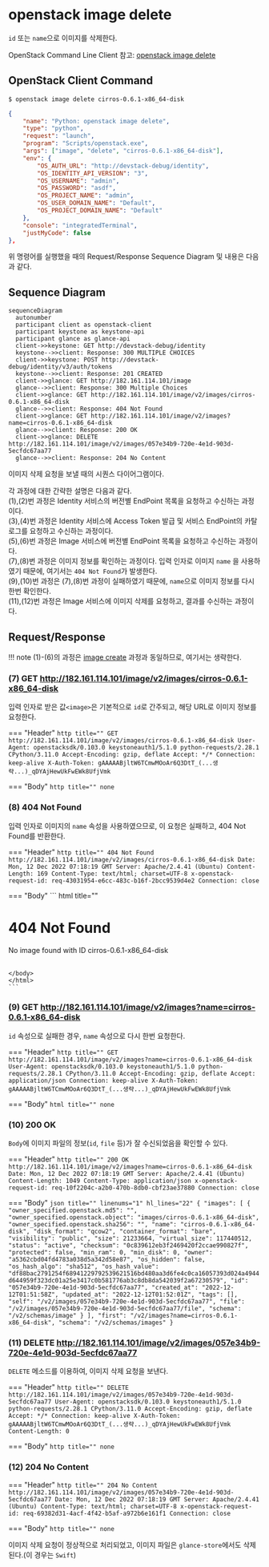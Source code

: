 # openstack image delete

`id` 또는 `name`으로 이미지를 삭제한다.  

OpenStack Command Line Client 참고: [openstack image delete](https://docs.openstack.org/python-openstackclient/zed/cli/command-objects/image-v2.html#image-delete)

## OpenStack Client Command

``` bash title="python3-openstackclient command"
$ openstack image delete cirros-0.6.1-x86_64-disk
```

``` json title="configuration .vscode/launch.json"
{
    "name": "Python: openstack image delete",
    "type": "python",
    "request": "launch",
    "program": "Scripts/openstack.exe",
    "args": ["image", "delete", "cirros-0.6.1-x86_64-disk"],
    "env": {
        "OS_AUTH_URL": "http://devstack-debug/identity",
        "OS_IDENTITY_API_VERSION": "3",
        "OS_USERNAME": "admin",
        "OS_PASSWORD": "asdf",
        "OS_PROJECT_NAME": "admin",
        "OS_USER_DOMAIN_NAME": "Default",
        "OS_PROJECT_DOMAIN_NAME": "Default"
    },
    "console": "integratedTerminal",
    "justMyCode": false
},
```

위 명령어를 실행했을 때의 Request/Response Sequence Diagram 및 내용은 다음과 같다.


## Sequence Diagram

``` mermaid
sequenceDiagram
  autonumber
  participant client as openstack-client
  participant keystone as keystone-api
  participant glance as glance-api
  client->>keystone: GET http://devstack-debug/identity
  keystone-->>client: Response: 300 MULTIPLE CHOICES
  client->>keystone: POST http://devstack-debug/identity/v3/auth/tokens
  keystone-->>client: Response: 201 CREATED
  client->>glance: GET http://182.161.114.101/image
  glance-->>client: Response: 300 Multiple Choices
  client->>glance: GET http://182.161.114.101/image/v2/images/cirros-0.6.1-x86_64-disk
  glance-->>client: Response: 404 Not Found
  client->>glance: GET http://182.161.114.101/image/v2/images?name=cirros-0.6.1-x86_64-disk
  glance-->>client: Response: 200 OK
  client->>glance: DELETE http://182.161.114.101/image/v2/images/057e34b9-720e-4e1d-903d-5ecfdc67aa77
  glance-->>client: Response: 204 No Content
```

이미지 삭제 요청을 보낼 때의 시퀀스 다이어그램이다.  


각 과정에 대한 간략한 설명은 다음과 같다.  
(1),(2)번 과정은 Identity 서비스의 버전별 EndPoint 목록을 요청하고 수신하는 과정이다.  
(3),(4)번 과정은 Identity 서비스에 Access Token 발급 및 서비스 EndPoint의 카탈로그를 요청하고 수신하는 과정이다.  
(5),(6)번 과정은 Image 서비스에 버전별 EndPoint 목록을 요청하고 수신하는 과정이다.  
(7),(8)번 과정은 이미지 정보를 확인하는 과정이다. 입력 인자로 이미지 `name` 을 사용하였기 때문에, 여기서는 `404 Not Found`가 발생한다.  
(9),(10)번 과정은 (7),(8)번 과정이 실패하였기 때문에, `name`으로 이미지 정보를 다시 한번 확인한다.  
(11),(12)번 과정은 Image 서비스에 이미지 삭제를 요청하고, 결과를 수신하는 과정이다.  

## Request/Response

!!! note
    (1)-(6)의 과정은 [image create](./create.md) 과정과 동일하므로, 여기서는 생략한다.


### (7) GET http://182.161.114.101/image/v2/images/cirros-0.6.1-x86_64-disk

입력 인자로 받은 값`<image>`은 기본적으로 `id`로 간주되고, 해당 URL로 이미지 정보를 요청한다.  

=== "Header"
    ``` http title=""
    GET http://182.161.114.101/image/v2/images/cirros-0.6.1-x86_64-disk
    User-Agent: openstacksdk/0.103.0 keystoneauth1/5.1.0 python-requests/2.28.1 CPython/3.11.0
    Accept-Encoding: gzip, deflate
    Accept: */*
    Connection: keep-alive
    X-Auth-Token: gAAAAABjltW6TCmwMOoAr6Q3DtT_(...생략...)_qDYAjHewUkFwEWk8UfjVmk
    ```
    
=== "Body"
    ``` http title=""
    none
    ```

### (8) 404 Not Found

입력 인자로 이미지의 `name` 속성을 사용하였으므로, 이 요청은 실패하고, 404 Not Found를 반환한다.

=== "Header"
    ``` http title=""
    404 Not Found http://182.161.114.101/image/v2/images/cirros-0.6.1-x86_64-disk
    Date: Mon, 12 Dec 2022 07:18:19 GMT
    Server: Apache/2.4.41 (Ubuntu)
    Content-Length: 169
    Content-Type: text/html; charset=UTF-8
    x-openstack-request-id: req-43031954-e6cc-483c-b16f-2bcc9539d4e2
    Connection: close
    ```
    
=== "Body"
    ``` html title=""
    <html>
    <head>
    <title>404 Not Found</title>
    </head>
    <body>
    <h1>404 Not Found</h1>
    No image found with ID cirros-0.6.1-x86_64-disk<br /><br />



    </body>
    </html>
    ```

### (9) GET http://182.161.114.101/image/v2/images?name=cirros-0.6.1-x86_64-disk

`id` 속성으로 실패한 경우, `name` 속성으로 다시 한번 요청한다.  

=== "Header"
    ``` http title=""
    GET http://182.161.114.101/image/v2/images?name=cirros-0.6.1-x86_64-disk
    User-Agent: openstacksdk/0.103.0 keystoneauth1/5.1.0 python-requests/2.28.1 CPython/3.11.0
    Accept-Encoding: gzip, deflate
    Accept: application/json
    Connection: keep-alive
    X-Auth-Token: gAAAAABjltW6TCmwMOoAr6Q3DtT_(...생략...)_qDYAjHewUkFwEWk8UfjVmk
    ```
    
=== "Body"
    ``` html title=""
    none
    ```

### (10) 200 OK

`Body`에 이미지 파일의 정보(`id`, `file` 등)가 잘 수신되었음을 확인할 수 있다.  

=== "Header"
    ``` http title=""
    200 OK http://182.161.114.101/image/v2/images?name=cirros-0.6.1-x86_64-disk
    Date: Mon, 12 Dec 2022 07:18:19 GMT
    Server: Apache/2.4.41 (Ubuntu)
    Content-Length: 1049
    Content-Type: application/json
    x-openstack-request-id: req-10f2204c-a2b0-470b-8db0-cbf23ae37880
    Connection: close
    ```
    
=== "Body"
    ``` json title="" linenums="1" hl_lines="22"
    {
    "images": [
        {
        "owner_specified.openstack.md5": "",
        "owner_specified.openstack.object": "images/cirros-0.6.1-x86_64-disk",
        "owner_specified.openstack.sha256": "",
        "name": "cirros-0.6.1-x86_64-disk",
        "disk_format": "qcow2",
        "container_format": "bare",
        "visibility": "public",
        "size": 21233664,
        "virtual_size": 117440512,
        "status": "active",
        "checksum": "0c839612eb3f2469420f2ccae990827f",
        "protected": false,
        "min_ram": 0,
        "min_disk": 0,
        "owner": "a5362cbd04fd4783a038d5a342d58e87",
        "os_hidden": false,
        "os_hash_algo": "sha512",
        "os_hash_value": "df88bac2791254f68941229792539621516bd480aa3d6fe4c0ca16057393d024a4944d644959f323dc01a25e3417c0b581776ab3c8db8da542039f2a67230579",
        "id": "057e34b9-720e-4e1d-903d-5ecfdc67aa77",
        "created_at": "2022-12-12T01:51:58Z",
        "updated_at": "2022-12-12T01:52:01Z",
        "tags": [],
        "self": "/v2/images/057e34b9-720e-4e1d-903d-5ecfdc67aa77",
        "file": "/v2/images/057e34b9-720e-4e1d-903d-5ecfdc67aa77/file",
        "schema": "/v2/schemas/image"
        }
    ],
    "first": "/v2/images?name=cirros-0.6.1-x86_64-disk",
    "schema": "/v2/schemas/images"
    }
    ```

### (11) DELETE http://182.161.114.101/image/v2/images/057e34b9-720e-4e1d-903d-5ecfdc67aa77

`DELETE` 메소드를 이용하여, 이미지 삭제 요청을 보낸다.   

=== "Header"
    ``` http title=""
    DELETE http://182.161.114.101/image/v2/images/057e34b9-720e-4e1d-903d-5ecfdc67aa77
    User-Agent: openstacksdk/0.103.0 keystoneauth1/5.1.0 python-requests/2.28.1 CPython/3.11.0
    Accept-Encoding: gzip, deflate
    Accept: */*
    Connection: keep-alive
    X-Auth-Token: gAAAAABjltW6TCmwMOoAr6Q3DtT_(...생략...)_qDYAjHewUkFwEWk8UfjVmk
    Content-Length: 0
    ```
    
=== "Body"
    ``` http title=""
    none
    ```


### (12) 204 No Content

=== "Header"
    ``` http title=""
    204 No Content http://182.161.114.101/image/v2/images/057e34b9-720e-4e1d-903d-5ecfdc67aa77
    Date: Mon, 12 Dec 2022 07:18:19 GMT
    Server: Apache/2.4.41 (Ubuntu)
    Content-Type: text/html; charset=UTF-8
    x-openstack-request-id: req-69382d31-4acf-4f42-b5af-a972b6e161f1
    Connection: close
    ```
    
=== "Body"
    ``` http title=""
    none
    ```

이미지 삭제 요청이 정상적으로 처리되었고, 이미지 파일은 `glance-store`에서도 삭제된다.(이 경우는 `Swift`)
